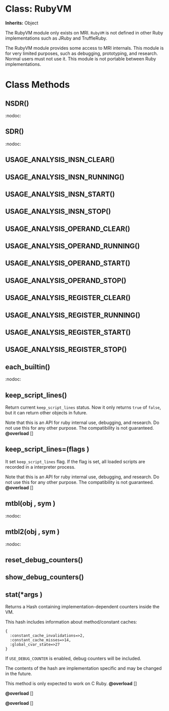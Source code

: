# Class: RubyVM
**Inherits:** Object
    

The RubyVM module only exists on MRI. `RubyVM` is not defined in other Ruby
implementations such as JRuby and TruffleRuby.

The RubyVM module provides some access to MRI internals. This module is for
very limited purposes, such as debugging, prototyping, and research.  Normal
users must not use it. This module is not portable between Ruby
implementations.


# Class Methods
## NSDR() [](#method-c-NSDR)
:nodoc:
## SDR() [](#method-c-SDR)
:nodoc:
## USAGE_ANALYSIS_INSN_CLEAR() [](#method-c-USAGE_ANALYSIS_INSN_CLEAR)
## USAGE_ANALYSIS_INSN_RUNNING() [](#method-c-USAGE_ANALYSIS_INSN_RUNNING)
## USAGE_ANALYSIS_INSN_START() [](#method-c-USAGE_ANALYSIS_INSN_START)
## USAGE_ANALYSIS_INSN_STOP() [](#method-c-USAGE_ANALYSIS_INSN_STOP)
## USAGE_ANALYSIS_OPERAND_CLEAR() [](#method-c-USAGE_ANALYSIS_OPERAND_CLEAR)
## USAGE_ANALYSIS_OPERAND_RUNNING() [](#method-c-USAGE_ANALYSIS_OPERAND_RUNNING)
## USAGE_ANALYSIS_OPERAND_START() [](#method-c-USAGE_ANALYSIS_OPERAND_START)
## USAGE_ANALYSIS_OPERAND_STOP() [](#method-c-USAGE_ANALYSIS_OPERAND_STOP)
## USAGE_ANALYSIS_REGISTER_CLEAR() [](#method-c-USAGE_ANALYSIS_REGISTER_CLEAR)
## USAGE_ANALYSIS_REGISTER_RUNNING() [](#method-c-USAGE_ANALYSIS_REGISTER_RUNNING)
## USAGE_ANALYSIS_REGISTER_START() [](#method-c-USAGE_ANALYSIS_REGISTER_START)
## USAGE_ANALYSIS_REGISTER_STOP() [](#method-c-USAGE_ANALYSIS_REGISTER_STOP)
## each_builtin() [](#method-c-each_builtin)
:nodoc:
## keep_script_lines() [](#method-c-keep_script_lines)
Return current `keep_script_lines` status. Now it only returns `true` of
`false`, but it can return other objects in future.

Note that this is an API for ruby internal use, debugging, and research. Do
not use this for any other purpose. The compatibility is not guaranteed.
**@overload** [] 

## keep_script_lines=(flags ) [](#method-c-keep_script_lines=)
It set `keep_script_lines` flag. If the flag is set, all loaded scripts are
recorded in a interpreter process.

Note that this is an API for ruby internal use, debugging, and research. Do
not use this for any other purpose. The compatibility is not guaranteed.
**@overload** [] 

## mtbl(obj , sym ) [](#method-c-mtbl)
:nodoc:
## mtbl2(obj , sym ) [](#method-c-mtbl2)
:nodoc:
## reset_debug_counters() [](#method-c-reset_debug_counters)
## show_debug_counters() [](#method-c-show_debug_counters)
## stat(*args ) [](#method-c-stat)
Returns a Hash containing implementation-dependent counters inside the VM.

This hash includes information about method/constant caches:

    {
      :constant_cache_invalidations=>2,
      :constant_cache_misses=>14,
      :global_cvar_state=>27
    }

If `USE_DEBUG_COUNTER` is enabled, debug counters will be included.

The contents of the hash are implementation specific and may be changed in the
future.

This method is only expected to work on C Ruby.
**@overload** [] 

**@overload** [] 

**@overload** [] 


